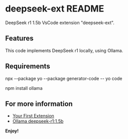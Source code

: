 # deepseek-ext README

DeepSeek r1 1.5b VsCode extension "deepseek-ext".

## Features

This code implements DeepSeek r1 locally, using Ollama. 

## Requirements

npx --package yo --package generator-code -- yo code


npm install ollama


## For more information

* [Your First Extension](https://code.visualstudio.com/api/get-started/your-first-extension)
* [Ollama deepseek-r1:1.5b](https://help.github.com/articles/markdown-basics/)

**Enjoy!**
